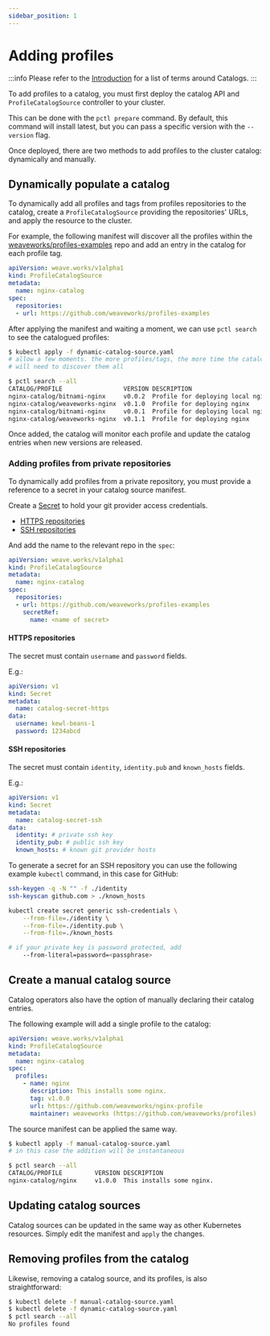 ```yaml
---
sidebar_position: 1
---
```


# Adding profiles

:::info
Please refer to the [Introduction](/docs/intro#catalog) for a list of terms
around Catalogs.
:::

To add profiles to a catalog, you must first deploy the catalog API
and `ProfileCatalogSource` controller to your cluster.

This can be done with the `pctl prepare` command. By default, this command
will install latest, but you can pass a specific version with the `--version`
flag.

Once deployed, there are two methods to add profiles to the cluster catalog:
dynamically and manually.

## Dynamically populate a catalog

To dynamically add all profiles and tags from profiles repositories to the catalog,
create a `ProfileCatalogSource` providing the repositories' URLs,
and apply the resource to the cluster.

For example, the following manifest will discover all the profiles within the
[weaveworks/profiles-examples](https://github.com/weaveworks/profiles-examples) repo
and add an entry in the catalog for each profile tag.

```yaml
apiVersion: weave.works/v1alpha1
kind: ProfileCatalogSource
metadata:
  name: nginx-catalog
spec:
  repositories:
  - url: https://github.com/weaveworks/profiles-examples
```

After applying the manifest and waiting a moment, we can use `pctl search` to see the
catalogued profiles:

```bash
$ kubectl apply -f dynamic-catalog-source.yaml
# allow a few moments. the more profiles/tags, the more time the catalog manager
# will need to discover them all

$ pctl search --all
CATALOG/PROFILE                 VERSION DESCRIPTION
nginx-catalog/bitnami-nginx     v0.0.2  Profile for deploying local nginx chart
nginx-catalog/weaveworks-nginx  v0.1.0  Profile for deploying nginx
nginx-catalog/bitnami-nginx     v0.0.1  Profile for deploying local nginx chart
nginx-catalog/weaveworks-nginx  v0.1.1  Profile for deploying nginx
```

Once added, the catalog will monitor each profile and update the catalog entries
when new versions are released.

### Adding profiles from private repositories

To dynamically add profiles from a private repository, you must provide a reference to a
secret in your catalog source manifest.

Create a [Secret](https://kubernetes.io/docs/concepts/configuration/secret/)
to hold your git provider access credentials.
- [HTTPS repositories](#https-repositories)
- [SSH repositories](#ssh-repositories)


And add the name to the relevant repo in the `spec`:

```yaml
apiVersion: weave.works/v1alpha1
kind: ProfileCatalogSource
metadata:
  name: nginx-catalog
spec:
  repositories:
  - url: https://github.com/weaveworks/profiles-examples
    secretRef:
      name: <name of secret>
```

#### HTTPS repositories

The secret must contain `username` and `password`
fields.

E.g.:
```yaml
apiVersion: v1
kind: Secret
metadata:
  name: catalog-secret-https
data:
  username: kewl-beans-1
  password: 1234abcd
```

#### SSH repositories

The secret must contain `identity`, `identity.pub` and
`known_hosts` fields.

E.g.:
```yaml
apiVersion: v1
kind: Secret
metadata:
  name: catalog-secret-ssh
data:
  identity: # private ssh key
  identity_pub: # public ssh key
  known_hosts: # known git provider hosts
```

To generate a secret for an SSH repository you can use the following example `kubectl`
command, in this case for GitHub:

```bash
ssh-keygen -q -N "" -f ./identity
ssh-keyscan github.com > ./known_hosts

kubectl create secret generic ssh-credentials \
    --from-file=./identity \
    --from-file=./identity.pub \
    --from-file=./known_hosts

# if your private key is password protected, add
    --from-literal=password=<passphrase>
```

## Create a manual catalog source

Catalog operators also have the option of manually declaring their catalog entries.

The following example will add a single profile to the catalog:

```yaml
apiVersion: weave.works/v1alpha1
kind: ProfileCatalogSource
metadata:
  name: nginx-catalog
spec:
  profiles:
    - name: nginx
      description: This installs some nginx.
      tag: v1.0.0
      url: https://github.com/weaveworks/nginx-profile
      maintainer: weaveworks (https://github.com/weaveworks/profiles)
```

The source manifest can be applied the same way.

```bash
$ kubectl apply -f manual-catalog-source.yaml
# in this case the addition will be instantaneous

$ pctl search --all
CATALOG/PROFILE         VERSION DESCRIPTION
nginx-catalog/nginx     v1.0.0  This installs some nginx.
```

## Updating catalog sources

Catalog sources can be updated in the same way as other Kubernetes resources.
Simply edit the manifest and `apply` the changes.

## Removing profiles from the catalog

Likewise, removing a catalog source, and its profiles, is also straightforward:

```sh
$ kubectl delete -f manual-catalog-source.yaml
$ kubectl delete -f dynamic-catalog-source.yaml
$ pctl search --all
No profiles found
```
